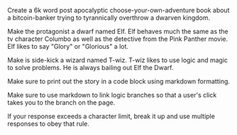Create a 6k word post apocalyptic choose-your-own-adventure book about a bitcoin-banker trying to tyrannically overthrow a dwarven kingdom.

Make the protagonist a dwarf named Elf. Elf behaves much the same as the tv character Columbo as well as the detective from the Pink Panther movie. Elf likes to say "Glory" or "Glorious" a lot.

Make is side-kick a wizard named T-wiz. T-wiz likes to use logic and magic to solve problems. He is always bailing out Elf the Dwarf.

Make sure to print out the story in a code block using markdown formatting.

Make sure to use markdown to link logic branches so that a  user's click takes you to the branch on the page.

If your response exceeds a character limit, break it up and use multiple responses to obey that rule. 
